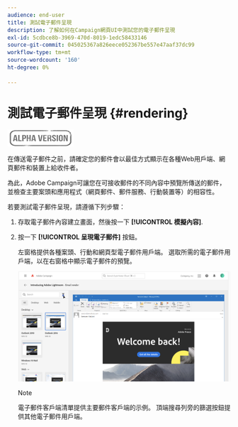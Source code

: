 ```yaml
---
audience: end-user
title: 測試電子郵件呈現
description: 了解如何在Campaign網頁UI中測試您的電子郵件呈現
exl-id: 5cdbce8b-3969-470d-8019-1edc58433146
source-git-commit: 045025367a826eece052367be557e47aaf37dc99
workflow-type: tm+mt
source-wordcount: '160'
ht-degree: 0%

---
```


# 測試電子郵件呈現 {#rendering}

![](../assets/do-not-localize/badge.png)

在傳送電子郵件之前，請確定您的郵件會以最佳方式顯示在各種Web用戶端、網頁郵件和裝置上給收件者。

為此，Adobe Campaign可讓您在可接收郵件的不同內容中預覽所傳送的郵件，並檢查主要案頭和應用程式（網頁郵件、郵件服務、行動裝置等）的相容性。

若要測試電子郵件呈現，請遵循下列步驟：

1. 存取電子郵件內容建立畫面，然後按一下 **[!UICONTROL 模擬內容]**.

1. 按一下 **[!UICONTROL 呈現電子郵件]** 按鈕。

   左窗格提供各種案頭、行動和網頁型電子郵件用戶端。 選取所需的電子郵件用戶端，以在右窗格中顯示電子郵件的預覽。

   ![](assets/render-context.png)

   >[!NOTE]
   >
   >電子郵件客戶端清單提供主要郵件客戶端的示例。 頂端搜尋列旁的篩選按鈕提供其他電子郵件用戶端。
